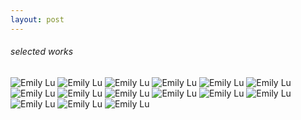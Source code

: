 ```yaml
---
layout: post
---
```

<h6>selected works</h6>
<img alt="Emily Lu" src="assets/images/cairns.jpg"/>
<img alt="Emily Lu" src="assets/images/backyard.jpg"/>
<img alt="Emily Lu" src="assets/images/DarkProfile.jpg"/>
<img alt="Emily Lu" src="assets/images/face.jpg"/>
<img alt="Emily Lu" src="assets/images/gated.jpg"/>
<img alt="Emily Lu" src="assets/images/meh.jpg"/>
<img alt="Emily Lu" src="assets/images/myhome.jpg"/>
<img alt="Emily Lu" src="assets/images/Nanners.jpg"/>
<img alt="Emily Lu" src="assets/images/nudestanding.jpg"/>
<img alt="Emily Lu" src="assets/images/watercolorbarn.jpg"/>
<img alt="Emily Lu" src="assets/images/watercolorfence.jpg"/>
<img alt="Emily Lu" src="assets/images/watercolorforest.jpg"/>
<img alt="Emily Lu" src="assets/images/WatercolorProf.jpg"/>
<img alt="Emily Lu" src="assets/images/watercolorriver.jpg"/>
<img alt="Emily Lu" src="assets/images/womansketch.jpg"/>